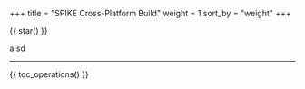 +++
title = "SPIKE Cross-Platform Build"
weight = 1
sort_by = "weight"
+++

{{ star() }}

a
sd

----

{{ toc_operations() }}